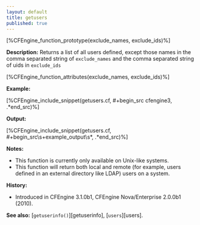 ```yaml
---
layout: default
title: getusers
published: true
---
```


[%CFEngine_function_prototype(exclude_names, exclude_ids)%]

**Description:** Returns a list of all users defined, except those names in the comma separated string of `exclude_names` and the comma separated string of uids in `exclude_ids`

[%CFEngine_function_attributes(exclude_names, exclude_ids)%]

**Example:**

[%CFEngine_include_snippet(getusers.cf, #\+begin_src cfengine3, .*end_src)%]

**Output:**

[%CFEngine_include_snippet(getusers.cf, #\+begin_src\s+example_output\s*, .*end_src)%]

**Notes:**

* This function is currently only available on Unix-like systems.
* This function will return both local and remote (for example, users defined in an external directory like LDAP) users on a system.

**History:**

* Introduced in CFEngine 3.1.0b1, CFEngine Nova/Enterprise 2.0.0b1 (2010).

**See also:** [`getuserinfo()`][getuserinfo], [`users`][users].
